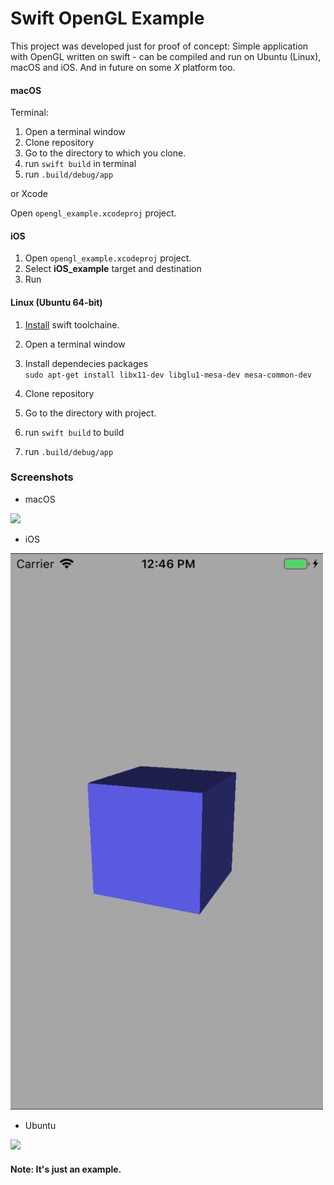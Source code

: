 # Swift OpenGL Example

This project was developed just for proof of concept: Simple application with OpenGL written on swift - can be compiled and run on Ubuntu (Linux), macOS and iOS. And in future on some *X* platform too. 

#### macOS

Terminal:

1. Open a terminal window
2. Clone repository 
3. Go to the directory to which you clone.
4. run `swift build` in terminal
5. run `.build/debug/app`

or Xcode

Open `opengl_example.xcodeproj` project.

#### iOS

1. Open `opengl_example.xcodeproj` project.
2. Select **iOS_example** target and destination
3. Run

#### Linux (Ubuntu 64-bit)

1. [Install](https://swift.org/getting-started/#installing-swift) swift toolchaine.

2. Open a terminal window
3. Install dependecies packages<br>
`sudo apt-get install libx11-dev libglu1-mesa-dev mesa-common-dev`
4. Clone repository
5. Go to the directory with project.
6. run `swift build` to build
7. run `.build/debug/app`


### Screenshots

- macOS<br>
<img src=screen1.png width="500">

- iOS<br>
<img src=Default-568h@2x.png width="500">


- Ubuntu<br>
<img src=screen2.png width="500">


<br>

#### Note: It's just an example. 

